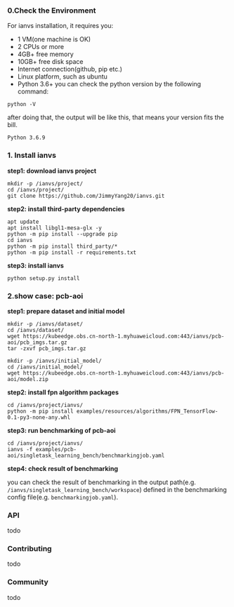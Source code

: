### 0.Check the Environment
For ianvs installation, it requires you:
* 1 VM(one machine is OK)
* 2 CPUs or more 
* 4GB+ free memory
* 10GB+ free disk space
* Internet connection(github, pip etc.)
* Linux platform, such as ubuntu
* Python 3.6+
you can check the python version by the following command:
```
python -V
```
after doing that, the output will be like this, that means your version fits the bill.
```
Python 3.6.9
```

### 1. Install ianvs
**step1: download ianvs project**
```
mkdir -p /ianvs/project/
cd /ianvs/project/
git clone https://github.com/JimmyYang20/ianvs.git    
```

**step2: install third-party dependencies**
```
apt update
apt install libgl1-mesa-glx -y
python -m pip install --upgrade pip
cd ianvs
python -m pip install third_party/*
python -m pip install -r requirements.txt
```

**step3: install ianvs**
```
python setup.py install  
```

### 2.show case: pcb-aoi

**step1: prepare dataset and initial model**

```
mkdir -p /ianvs/dataset/   
cd /ianvs/dataset/  
wget https://kubeedge.obs.cn-north-1.myhuaweicloud.com:443/ianvs/pcb-aoi/pcb_imgs.tar.gz
tar -zxvf pcb_imgs.tar.gz

mkdir -p /ianvs/initial_model/   
cd /ianvs/initial_model/
wget https://kubeedge.obs.cn-north-1.myhuaweicloud.com:443/ianvs/pcb-aoi/model.zip
```

**step2: install fpn algorithm packages**
```
cd /ianvs/project/ianvs/
python -m pip install examples/resources/algorithms/FPN_TensorFlow-0.1-py3-none-any.whl
```

**step3: run benchmarking of pcb-aoi**

```
cd /ianvs/project/ianvs/
ianvs -f examples/pcb-aoi/singletask_learning_bench/benchmarkingjob.yaml
```

**step4: check result of benchmarking**  

you can check the result of benchmarking in the output path(e.g. `/ianvs/singletask_learning_bench/workspace`) defined in the
benchmarking config file(e.g. `benchmarkingjob.yaml`).

### API
todo

### Contributing
todo

### Community
todo